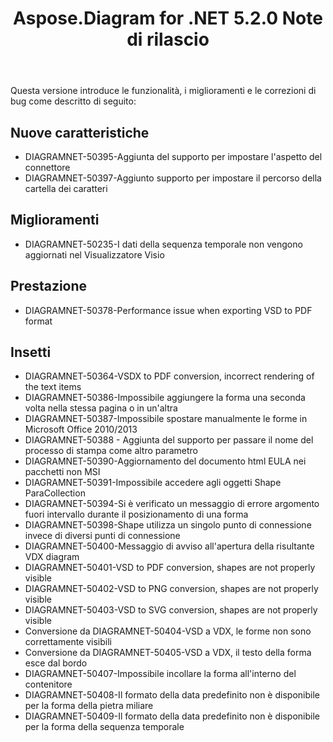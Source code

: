﻿---
title: Aspose.Diagram for .NET 5.2.0 Note di rilascio
type: docs
weight: 80
url: /it/net/aspose-diagram-for-net-5-2-0-release-notes/
---
Questa versione introduce le funzionalità, i miglioramenti e le correzioni di bug come descritto di seguito:
## **Nuove caratteristiche**
- DIAGRAMNET-50395-Aggiunta del supporto per impostare l'aspetto del connettore
- DIAGRAMNET-50397-Aggiunto supporto per impostare il percorso della cartella dei caratteri
## **Miglioramenti**
- DIAGRAMNET-50235-I dati della sequenza temporale non vengono aggiornati nel Visualizzatore Visio
## **Prestazione**
- DIAGRAMNET-50378-Performance issue when exporting VSD to PDF format
## **Insetti**
- DIAGRAMNET-50364-VSDX to PDF conversion, incorrect rendering of the text items
- DIAGRAMNET-50386-Impossibile aggiungere la forma una seconda volta nella stessa pagina o in un'altra
- DIAGRAMNET-50387-Impossibile spostare manualmente le forme in Microsoft Office 2010/2013
- DIAGRAMNET-50388 - Aggiunta del supporto per passare il nome del processo di stampa come altro parametro
- DIAGRAMNET-50390-Aggiornamento del documento html EULA nei pacchetti non MSI
- DIAGRAMNET-50391-Impossibile accedere agli oggetti Shape ParaCollection
- DIAGRAMNET-50394-Si è verificato un messaggio di errore argomento fuori intervallo durante il posizionamento di una forma
- DIAGRAMNET-50398-Shape utilizza un singolo punto di connessione invece di diversi punti di connessione
- DIAGRAMNET-50400-Messaggio di avviso all'apertura della risultante VDX diagram
- DIAGRAMNET-50401-VSD to PDF conversion, shapes are not properly visible
- DIAGRAMNET-50402-VSD to PNG conversion, shapes are not properly visible
- DIAGRAMNET-50403-VSD to SVG conversion, shapes are not properly visible
- Conversione da DIAGRAMNET-50404-VSD a VDX, le forme non sono correttamente visibili
- Conversione da DIAGRAMNET-50405-VSD a VDX, il testo della forma esce dal bordo
- DIAGRAMNET-50407-Impossibile incollare la forma all'interno del contenitore
- DIAGRAMNET-50408-Il formato della data predefinito non è disponibile per la forma della pietra miliare
- DIAGRAMNET-50409-Il formato della data predefinito non è disponibile per la forma della sequenza temporale
